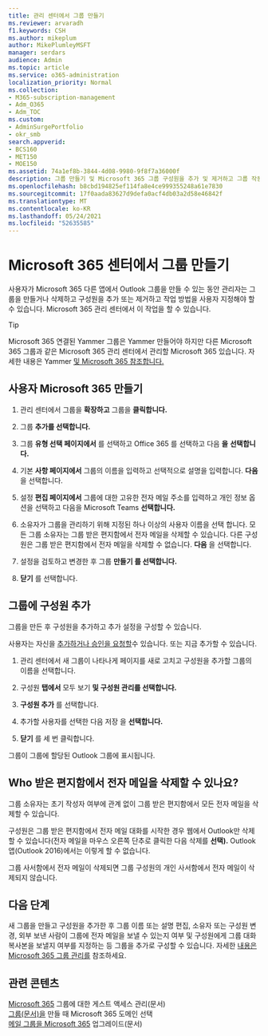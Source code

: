 ```yaml
---
title: 관리 센터에서 그룹 만들기
ms.reviewer: arvaradh
f1.keywords: CSH
ms.author: mikeplum
author: MikePlumleyMSFT
manager: serdars
audience: Admin
ms.topic: article
ms.service: o365-administration
localization_priority: Normal
ms.collection:
- M365-subscription-management
- Adm_O365
- Adm_TOC
ms.custom:
- AdminSurgePortfolio
- okr_smb
search.appverid:
- BCS160
- MET150
- MOE150
ms.assetid: 74a1ef8b-3844-4d08-9980-9f8f7a36000f
description: 그룹 만들기 및 Microsoft 365 그룹 구성원을 추가 및 제거하고 그룹 작동 방법을 사용자 지정하는 방법을 학습합니다.
ms.openlocfilehash: b8cbd194825ef114fa8e4ce999355248a61e7830
ms.sourcegitcommit: 17f0aada83627d9defa0acf4db03a2d58e46842f
ms.translationtype: MT
ms.contentlocale: ko-KR
ms.lasthandoff: 05/24/2021
ms.locfileid: "52635585"
---
```

# <a name="create-a-group-in-the-microsoft-365-admin-center"></a>Microsoft 365 센터에서 그룹 만들기
  
사용자가 Microsoft 365 다른 앱에서 Outlook 그룹을 만들 수 있는 동안 관리자는 그룹을 만들거나 삭제하고 구성원을 추가 또는 제거하고 작업 방법을 사용자 지정해야 할 수 있습니다. Microsoft 365 관리 센터에서 이 작업을 할 수 있습니다. 

> [!TIP]
> Microsoft 365 연결된 Yammer 그룹은 Yammer 만들어야 하지만 다른 Microsoft 365 그룹과 같은 Microsoft 365 관리 센터에서 관리할 Microsoft 365 있습니다. 자세한 내용은 Yammer [및 Microsoft 365 참조합니다.](/yammer/manage-yammer-groups/yammer-and-office-365-groups) 

## <a name="create-a-microsoft-365-group"></a>사용자 Microsoft 365 만들기

1. 관리 센터에서 그룹을 **확장하고** 그룹을 **클릭합니다.**

2. 그룹 **추가를 선택합니다.**
  
3. 그룹 **유형 선택 페이지에서** 를 선택하고 Office 365 를 선택하고 다음 **을** **선택합니다.**

4. 기본 **사항 페이지에서** 그룹의 이름을 입력하고 선택적으로 설명을 입력합니다. **다음** 을 선택합니다.
    
5. 설정 **편집 페이지에서** 그룹에 대한 고유한 전자 메일 주소를 입력하고 개인 정보 옵션을 선택하고 다음을 Microsoft Teams **선택합니다.**
    
6. 소유자가  그룹을 관리하기 위해 지정된 하나 이상의 사용자 이름을 선택 합니다. 모든 그룹 소유자는 그룹 받은 편지함에서 전자 메일을 삭제할 수 있습니다. 다른 구성원은 그룹 받은 편지함에서 전자 메일을 삭제할 수 없습니다. **다음** 을 선택합니다.
    
7. 설정을 검토하고 변경한 후 그룹 **만들기 를 선택합니다.**

8. **닫기** 를 선택합니다.
    
## <a name="add-members-to-the-group"></a>그룹에 구성원 추가

그룹을 만든 후 구성원을 추가하고 추가 설정을 구성할 수 있습니다.

사용자는 자신을 [추가하거나 승인을 요청할](https://support.microsoft.com/office/2e59e19c-b872-44c8-ae84-0acc4b79c45d)수 있습니다. 또는 지금 추가할 수 있습니다.

1. 관리 센터에서 새 그룹이 나타나게 페이지를 새로 고치고 구성원을 추가할 그룹의 이름을 선택합니다.
    
2. 구성원 **탭에서** 모두 보기 **및 구성원 관리를 선택합니다.**

3. **구성원 추가** 를 선택합니다.
    
4. 추가할 사용자를 선택한 다음 저장 을 **선택합니다.**
    
5. **닫기** 를 세 번 클릭합니다. 
    
그룹이 그룹에 할당된 Outlook 그룹에 표시됩니다.

## <a name="who-can-delete-email-from-the-group-inbox"></a>Who 받은 편지함에서 전자 메일을 삭제할 수 있나요?

그룹 소유자는 초기 작성자 여부에 관계 없이 그룹 받은 편지함에서 모든 전자 메일을 삭제할 수 있습니다.
  
구성원은 그룹 받은 편지함에서 전자 메일 대화를 시작한 경우 웹에서 Outlook만 삭제할 수 있습니다(전자 메일을 마우스 오른쪽 단추로 클릭한 다음 삭제를 **선택).** Outlook 앱(Outlook 2016)에서는 이렇게 할 수 없습니다.
  
그룹 사서함에서 전자 메일이 삭제되면 그룹 구성원의 개인 사서함에서 전자 메일이 삭제되지 않습니다.

## <a name="next-steps"></a>다음 단계

새 그룹을 만들고 구성원을 추가한 후 그룹 이름 또는 설명 편집, 소유자 또는 구성원 변경, 외부 보낸 사람이 그룹에 전자 메일을 보낼 수 있는지 여부 및 구성원에게 그룹 대화 복사본을 보낼지 여부를 지정하는 등 그룹을 추가로 구성할 수 있습니다. 자세한 [내용은 Microsoft 365 그룹 관리를](manage-groups.md) 참조하세요.

## <a name="related-content"></a>관련 콘텐츠

[Microsoft 365](https://support.microsoft.com/office/bfc7a840-868f-4fd6-a390-f347bf51aff6) 그룹에 대한 게스트 액세스 관리(문서)\
[그룹(문서)을](../../solutions/choose-domain-to-create-groups.md) 만들 때 Microsoft 365 도메인 선택\
[메일 그룹을 Microsoft 365](../manage/upgrade-distribution-lists.md) 업그레이드(문서)